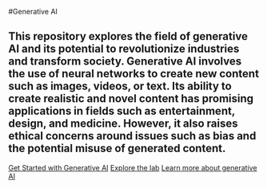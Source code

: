 #Generative AI

This repository explores the field of generative AI and its potential to revolutionize industries and transform society. Generative AI involves the use of neural networks to create new content such as images, videos, or text. Its ability to create realistic and novel content has promising applications in fields such as entertainment, design, and medicine. However, it also raises ethical concerns around issues such as bias and the potential misuse of generated content.
---
[Get Started with Generative AI](https://bit.ly/roberto-cohere)
[Explore the lab](https://txt.generativeailab.org)
[Learn more about generative AI](https://generativeailab.org/)
